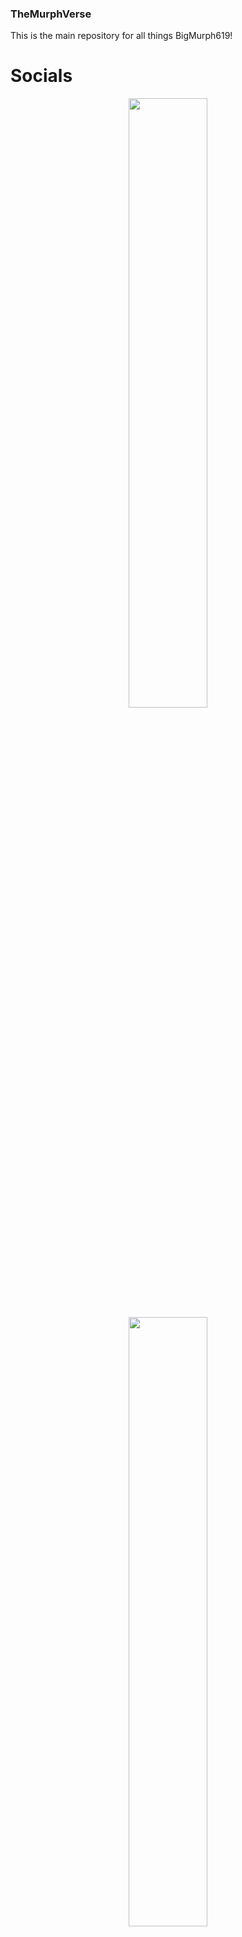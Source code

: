 ### TheMurphVerse

This is the main repository for all things BigMurph619!

# Socials

<p align="center" width="100%">
<a href="https://www.twitch.tv/bigmurph619"><img width="50%" src="https://github.com/DeathDoors/TheMurphVerse/blob/92aa0d22b30b3ddc36ba7d9ae736d34e87a32630/Images/twitch.png">
<a href="https://www.youtube.com/@BigMurph619"><img width="50%" src="https://github.com/DeathDoors/TheMurphVerse/blob/f0990197f9c44a897851084a4b612504fbaf8dac/Images/yt_logo_rgb_dark.png">
</p>

# Murphs Custom Rule Sets

**[Murphmon](https://github.com/reilnur/MurphmonRules/tree/main)**

**[Monomon](https://github.com/DeathDoors/Monomon)**

**[Buddymon](PLACEHOLDER)**

# Tournaments Held By Murph

**[2024 Murphmon Tourney](https://github.com/BigMurph619/Murphmon-Tourney-)

<p align="center">
<img src="">